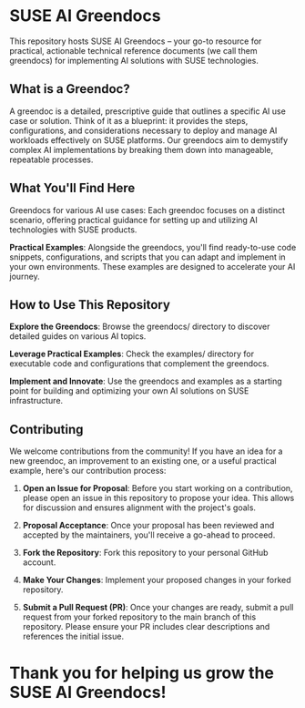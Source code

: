 # SUSE AI Greendocs
This repository hosts SUSE AI Greendocs – your go-to resource for practical, actionable technical reference documents (we call them greendocs) for implementing AI solutions with SUSE technologies.

## What is a Greendoc?
A greendoc is a detailed, prescriptive guide that outlines a specific AI use case or solution. Think of it as a blueprint: it provides the steps, configurations, and considerations necessary to deploy and manage AI workloads effectively on SUSE platforms. Our greendocs aim to demystify complex AI implementations by breaking them down into manageable, repeatable processes.

## What You'll Find Here
Greendocs for various AI use cases: Each greendoc focuses on a distinct scenario, offering practical guidance for setting up and utilizing AI technologies with SUSE products.

__Practical Examples__: Alongside the greendocs, you'll find ready-to-use code snippets, configurations, and scripts that you can adapt and implement in your own environments. These examples are designed to accelerate your AI journey.

## How to Use This Repository
__Explore the Greendocs__: Browse the greendocs/ directory to discover detailed guides on various AI topics.

__Leverage Practical Examples__: Check the examples/ directory for executable code and configurations that complement the greendocs.

__Implement and Innovate__: Use the greendocs and examples as a starting point for building and optimizing your own AI solutions on SUSE infrastructure.

## Contributing
We welcome contributions from the community! If you have an idea for a new greendoc, an improvement to an existing one, or a useful practical example, here's our contribution process:

1. __Open an Issue for Proposal__: Before you start working on a contribution, please open an issue in this repository to propose your idea. This allows for discussion and ensures alignment with the project's goals.

2. __Proposal Acceptance__: Once your proposal has been reviewed and accepted by the maintainers, you'll receive a go-ahead to proceed.

3. __Fork the Repository__: Fork this repository to your personal GitHub account.

4. __Make Your Changes__: Implement your proposed changes in your forked repository.

5. __Submit a Pull Request (PR)__: Once your changes are ready, submit a pull request from your forked repository to the main branch of this repository. Please ensure your PR includes clear descriptions and references the initial issue.

# Thank you for helping us grow the SUSE AI Greendocs!